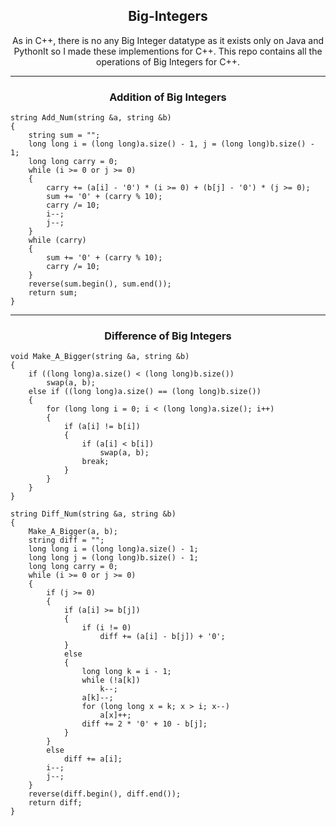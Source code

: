 <h2 align="center"> Big-Integers </h2>
<p align="center"> As in C++, there is no any Big Integer datatype as it exists only on Java and PythonIt so I made these implementions for C++. This repo contains all the operations of Big Integers for C++. </p>

---

<h3 align="center"> Addition of Big Integers </h3>

```
string Add_Num(string &a, string &b)
{
    string sum = "";
    long long i = (long long)a.size() - 1, j = (long long)b.size() - 1;
    long long carry = 0;
    while (i >= 0 or j >= 0)
    {
        carry += (a[i] - '0') * (i >= 0) + (b[j] - '0') * (j >= 0);
        sum += '0' + (carry % 10);
        carry /= 10;
        i--;
        j--;
    }
    while (carry)
    {
        sum += '0' + (carry % 10);
        carry /= 10;
    }
    reverse(sum.begin(), sum.end());
    return sum;
}
```
---

<h3 align="center"> Difference of Big Integers </h3>

```
void Make_A_Bigger(string &a, string &b)
{
    if ((long long)a.size() < (long long)b.size())
        swap(a, b);
    else if ((long long)a.size() == (long long)b.size())
    {
        for (long long i = 0; i < (long long)a.size(); i++)
        {
            if (a[i] != b[i])
            {
                if (a[i] < b[i])
                    swap(a, b);
                break;
            }
        }
    }
}

string Diff_Num(string &a, string &b)
{
    Make_A_Bigger(a, b);
    string diff = "";
    long long i = (long long)a.size() - 1;
    long long j = (long long)b.size() - 1;
    long long carry = 0;
    while (i >= 0 or j >= 0)
    {
        if (j >= 0)
        {
            if (a[i] >= b[j])
            {
                if (i != 0)
                    diff += (a[i] - b[j]) + '0'; 
            }
            else
            {
                long long k = i - 1;
                while (!a[k])
                    k--;
                a[k]--;
                for (long long x = k; x > i; x--)
                    a[x]++;
                diff += 2 * '0' + 10 - b[j];
            }
        }
        else
            diff += a[i];
        i--;
        j--;
    }
    reverse(diff.begin(), diff.end());
    return diff;
}
```

